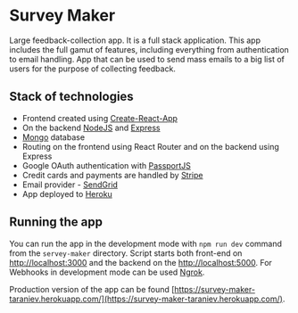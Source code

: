 # Survey Maker

Large feedback-collection app. It is a full stack application. This app includes the full gamut of features, including everything from authentication to email handling. App that can be used to send mass emails to a big list of users for the purpose of collecting feedback.

## Stack of technologies

- Frontend created using [Create-React-App](https://reactjs.org/docs/create-a-new-react-app.html)
- On the backend [NodeJS](https://nodejs.org/en/) and [Express](https://expressjs.com/)
- [Mongo](https://www.mongodb.com/cloud) database
- Routing on the frontend using React Router and on the backend using Express
- Google OAuth authentication with [PassportJS](https://www.passportjs.org/)
- Credit cards and payments are handled by [Stripe](https://stripe.com/en-gb-nl)
- Email provider - [SendGrid](https://sendgrid.com/)
- App deployed to [Heroku](heroku.com)

## Running the app

You can run the app in the development mode with `npm run dev` command from the `servey-maker` directory. Script starts both front-end on [http://localhost:3000](http://localhost:3000) and the backend on the [http://localhost:5000](http://localhost:5000).
For Webhooks in development mode can be used [Ngrok](https://ngrok.com/).

Production version of the app can be found [https://survey-maker-taraniev.herokuapp.com/](https://survey-maker-taraniev.herokuapp.com/).
